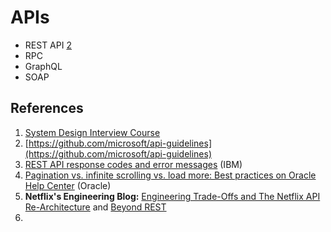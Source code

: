 # APIs

- REST API [2](#references)
- RPC
- GraphQL
- SOAP
## References
1. [System Design Interview Course](https://www.tryexponent.com/courses/system-design-interview/fundamentals-system-design/system-design-apis)
2. [https://github.com/microsoft/api-guidelines](https://github.com/microsoft/api-guidelines)
3. [REST API response codes and error messages](https://www.ibm.com/docs/en/odm/8.8.1?topic=api-rest-response-codes-error-messages) (IBM)
4. [Pagination vs. infinite scrolling vs. load more: Best practices on Oracle Help Center](https://blogs.oracle.com/oracle-help-center/post/pagination-vs-infinite-scrolling-vs-load-more-bp-oracle-help-center) (Oracle)
5. **Netflix's Engineering Blog:** [Engineering Trade-Offs and The Netflix API Re-Architecture](https://netflixtechblog.com/engineering-trade-offs-and-the-netflix-api-re-architecture-64f122b277dd) and [Beyond REST](https://netflixtechblog.com/beyond-rest-1b76f7c20ef6)
6. 